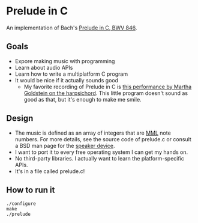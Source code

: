 # Prelude in C

An implementation of Bach's [Prelude in C, BWV 846][1].

## Goals

* Expore making music with programming
* Learn about audio APIs
* Learn how to write a multiplatform C program
* It would be nice if it actually sounds good
  * My favorite recording of Prelude in C is [this performance by Martha
    Goldstein on the harpsichord][2]. This little program doesn't sound as
    good as that, but it's enough to make me smile.

## Design

* The music is defined as an array of integers that are [MML][3] note numbers.
  For more details, see the source code of prelude.c or consult a BSD man page
  for the [speaker device][4].
* I want to port it to every free operating system I can get my hands on.
* No third-party libraries. I actually want to learn the platform-specific
  APIs.
* It's in a file called prelude.c!

## How to run it

    ./configure
    make
    ./prelude

[1]: https://en.wikipedia.org/wiki/Prelude_and_Fugue_in_C_major,_BWV_846
[2]: https://en.wikipedia.org/wiki/File:Johann_Sebastian_Bach_-_The_Well-tempered_Clavier_-_Book_1_-_02Epre_cmaj.ogg
[3]: https://en.wikipedia.org/wiki/Music_Macro_Language
[4]: https://www.freebsd.org/cgi/man.cgi?query=speaker&manpath=FreeBSD+12.1-RELEASE+and+Ports
